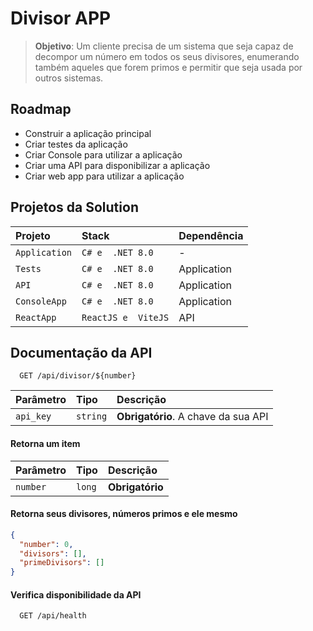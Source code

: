 # Divisor APP

> **Objetivo**: Um cliente precisa de um sistema que seja capaz de decompor um número em todos os seus divisores, enumerando também aqueles que forem primos e permitir que seja usada por outros sistemas.

## Roadmap

- Construir a aplicação principal
- Criar testes da aplicação
- Criar Console para utilizar a aplicação
- Criar uma API para disponibilizar a aplicação
- Criar web app para utilizar a aplicação

## Projetos da Solution

| Projeto       | Stack               | Dependência |
| :------------ | :------------------ | :---------- |
| `Application` | `C# e  .NET 8.0`    | -           |
| `Tests`       | `C# e  .NET 8.0`    | Application |
| `API`         | `C# e  .NET 8.0`    | Application |
| `ConsoleApp`  | `C# e  .NET 8.0`    | Application |
| `ReactApp`    | `ReactJS e  ViteJS` | API         |

## Documentação da API

```http
  GET /api/divisor/${number}
```

| Parâmetro | Tipo     | Descrição                           |
| :-------- | :------- | :---------------------------------- |
| `api_key` | `string` | **Obrigatório**. A chave da sua API |

#### Retorna um item

| Parâmetro | Tipo   | Descrição       |
| :-------- | :----- | :-------------- |
| `number`  | `long` | **Obrigatório** |

#### Retorna seus divisores, números primos e ele mesmo

```json
{
  "number": 0,
  "divisors": [],
  "primeDivisors": []
}
```

#### Verifica disponibilidade da API

```http
  GET /api/health
```
